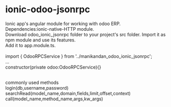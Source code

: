 # ionic-odoo-jsonrpc
Ionic app's angular module for working with odoo ERP.<br/>
Dependencies:ionic-native-HTTP module.<br/>
Download odoo_ionic_jsonrpc folder to your project's src folder. Import it as  npm module and use its features.<br/>
Add it to app.module.ts.<br/><br/>
import { OdooRPCService } from '../manikandan_odoo_ionic_jsonrpc';<br/>
...<br/>
constructor(private odoo:OdooRPCService){}<br/><br/>

commonly used methods<br/>
login(db,username,password) <br/>
searchRead(model_name,domain,fields,limit,offset,context)<br/>
call(model_name,method_name,args,kw_args)<br/>




